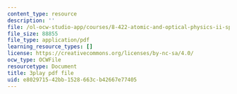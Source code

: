 ```yaml
---
content_type: resource
description: ''
file: /ol-ocw-studio-app/courses/8-422-atomic-and-optical-physics-ii-spring-2013/e802971542bb1528663cb42667e77405_QE-9hHvOles.pdf
file_size: 88855
file_type: application/pdf
learning_resource_types: []
license: https://creativecommons.org/licenses/by-nc-sa/4.0/
ocw_type: OCWFile
resourcetype: Document
title: 3play pdf file
uid: e8029715-42bb-1528-663c-b42667e77405
---
```

